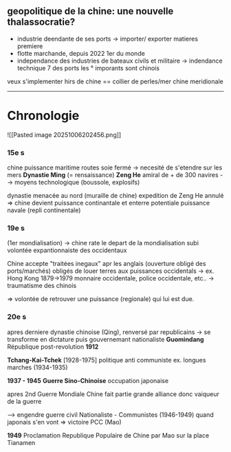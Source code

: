 ## geopolitique de la chine: une nouvelle thalassocratie?

- industrie deendante de ses ports
-> importer/ exporter matieres premiere
- flotte marchande, depuis 2022 1er du monde
- independance des industries de bateaux civils et militaire
-> indendance technique
7 des ports les ° imporants sont chinois

veux s'implementer hirs de chine == collier de perles/mer chine meridionale
___
# Chronologie
![[Pasted image 20251006202456.png]]

### 15e s
chine puissance maritime
routes soie fermé
-> necesité de s'etendre sur les mers
**Dynastie Ming** 
(= rensaissance)
**Zeng He** amiral de + de 300 navires
--> moyens technologique (boussole, explosifs)

dynastie menacée au nord (muraille de chine)
expedition de Zeng He annulé
=> chine devient puissance continantale
et enterre potentiale puissance navale (repli continentale)

### 19e s
(1er mondialisation)
-> chine rate le depart de la mondialisation
subi volontée expantionnaiste des occidentaux

Chine accepte "traitées inegaux" apr les anglais
(ouverture obligé des ports/marchés)
obligés de louer terres aux puissances occidentals
-> ex. Hong Kong 1879->1979
monnaire occidentale, police occidentale, etc..
-> traumatisme des chinois

=> volontée de retrouver une puissance (regionale) qui lui est due.

### 20e s
apres derniere dynastie chinoise (Qing), renversé par republicains
-> se transforme en dictature puis gouvernemant nationaliste
**Guomindang** République post-revolution **1912**

**Tchang-Kai-Tchek** [1928-1975]
politique anti communiste
ex. longues marches (1934-1935)

**1937 - 1945**
**Guerre Sino-Chinoise**
occupation japonaise

apres 2nd Guerre Mondiale
Chine fait partie grande alliance
donc vaiqueur de la guerre

--> engendre guerre civil Nationaliste - Communistes (1946-1949)
quand japonais s'en vont
=> victoire PCC (Mao)

**1949** Proclamation Republique Populaire de Chine par Mao sur la place Tianamen